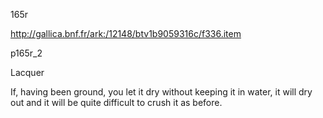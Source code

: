 165r

http://gallica.bnf.fr/ark:/12148/btv1b9059316c/f336.item



p165r_2

 

Lacquer

If, having been ground, you let it dry without keeping it in water, it will dry out and it will be quite difficult to crush it as before.












 



